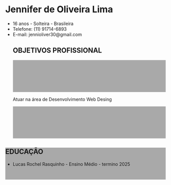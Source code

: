 <html>
  <body>
    
<h1>  Jennifer de Oliveira Lima </h1>

 <ul id="educa2">
   <li>
     16 anos - Solteira - Brasileira 
   </li>
        <li>
         Telefone: (11) 91714-6893
        </li>
<li>
  E-mail: jennioliver30@gmail.com
</li>

<h2>OBJETIVOS PROFISSIONAL</h2>
<div style="height:100px ;height: 100px; background-color: darkgray;">
</div>
<p> Atuar na área de Desenvolvimento Web Desing </p>
<div id="ret02" style="height:100px ;height: 100px; background-color: darkgray;">
</div>

</ul>
<div id="ret02" style="height:100px ;height: 100px; background-color: darkgray;">
    <h2 id="educa"><STrong> EDUCAÇÃO</STrong></h2>
    <ul id="educa2">
        <li>
          Lucas Rochel Rasquinho - Ensino Médio - termino 2025
        </li>
        
</body>
</html>
